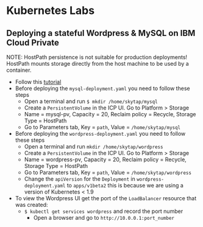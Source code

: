 # Kubernetes Labs

## Deploying a stateful Wordpress & MySQL on IBM Cloud Private

NOTE: HostPath persistence is not suitable for production deployments! HostPath
mounts storage directly from the host machine to be used by a container.

- Follow this [tutorial](https://kubernetes.io/docs/tutorials/stateful-application/mysql-wordpress-persistent-volume/)
- Before deploying the `mysql-deployment.yaml` you need to follow these steps
	- Open a terminal and run
	`$ mkdir /home/skytap/mysql`
	- Create a `PersistentVolume` in the ICP UI. Go to Platform > Storage
	- Name = mysql-pv, Capacity = 20, Reclaim policy = Recycle, Storage Type = HostPath
	- Go to Parameters tab, Key = `path`, Value = `/home/skytap/mysql`
- Before deploying the `wordpress-deployment.yaml` you need to follow these steps
	- Open a terminal and run `mkdir /home/skytap/wordpress`
	- Create a `PersistentVolume` in the ICP UI. Go to Platform > Storage
	- Name = wordpress-pv, Capacity = 20, Reclaim policy = Recycle, Storage Type = HostPath
	- Go to Parameters tab, Key = `path`, Value = `/home/skytap/wordpress`
	- Change the `apiVersion` for the `Deployment` in `wordpress-deployment.yaml` to `apps/v1beta2`
		this is because we are using a version of Kubernetes < 1.9
- To view the Wordpress UI get the port of the `LoadBalancer` resource that was created:
  - `$ kubectl get services wordpress` and record the port number
	- Open a browser and go to `http://10.0.0.1:port_number`

